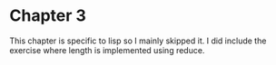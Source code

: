Chapter 3
=========

This chapter is specific to lisp so I mainly skipped it.  I did include the exercise where length is implemented using reduce.
